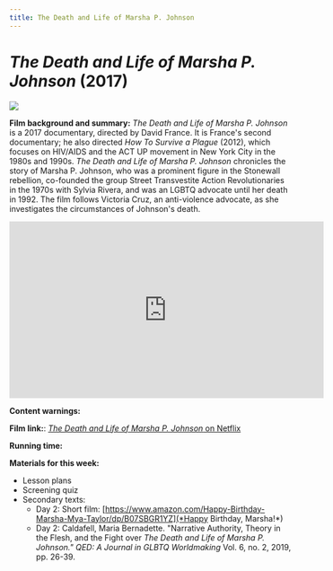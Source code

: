 ```yaml
---
title: The Death and Life of Marsha P. Johnson
---
```

# *The Death and Life of Marsha P. Johnson* (2017)

<a href="https://resizing.flixster.com/ugruF1RHPBXc8db2PZlMzsGtmx8=/ems.ZW1zLXByZC1hc3NldHMvbW92aWVzL2M4YWVkNWI1LWUwNzYtNGQ0NS04OGI3LThjNTE1NzhkYWRjYi53ZWJw">
<img src="https://resizing.flixster.com/ugruF1RHPBXc8db2PZlMzsGtmx8=/ems.ZW1zLXByZC1hc3NldHMvbW92aWVzL2M4YWVkNWI1LWUwNzYtNGQ0NS04OGI3LThjNTE1NzhkYWRjYi53ZWJw" class="poster">
</a>

**Film background and summary:** *The Death and Life of Marsha P. Johnson* is a 2017 documentary, directed by David France. It is France's second documentary; he also directed *How To Survive a Plague* (2012), which focuses on HIV/AIDS and the ACT UP movement in New York City in the 1980s and 1990s. *The Death and Life of Marsha P. Johnson* chronicles the story of Marsha P. Johnson, who was a prominent figure in the Stonewall rebellion, co-founded the group Street Transvestite Action Revolutionaries in the 1970s with Sylvia Rivera, and was an LGBTQ advocate until her death in 1992. The film follows Victoria Cruz, an anti-violence advocate, as she investigates the circumstances of Johnson's death.

<div class="video-container">
<iframe width="560" height="315" src="https://www.youtube.com/embed/pADsuuPd79E" frameborder="0" allow="accelerometer; autoplay; clipboard-write; encrypted-media; gyroscope; picture-in-picture" allowfullscreen></iframe>
</div>

**Content warnings:**

**Film link:**: [*The Death and Life of Marsha P. Johnson* on Netflix](https://www.netflix.com/search?q=death%20and%20life%20of%20marsha&jbv=80189623)

**Running time:**

**Materials for this week:**
* Lesson plans
* Screening quiz
* Secondary texts:
    * Day 2: Short film: [https://www.amazon.com/Happy-Birthday-Marsha-Mya-Taylor/dp/B07SBGR1YZ](*Happy Birthday, Marsha!*)
    * Day 2: Caldafell, Maria Bernadette. "Narrative Authority, Theory in the Flesh, and the Fight over *The Death and Life of Marsha P. Johnson."* *QED: A Journal in GLBTQ Worldmaking* Vol. 6, no. 2, 2019, pp. 26-39.

